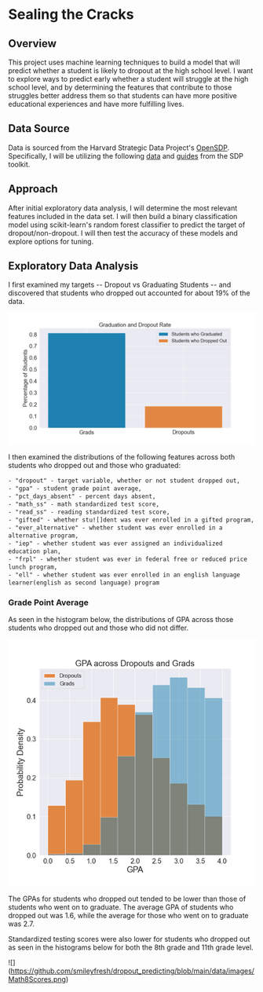 # Sealing the Cracks

## Overview

This project uses machine learning techniques to build a model that will predict whether a student is likely to dropout at the high school level. I want to explore ways to predict early whether a student will struggle at the high school level, and by determining the features that contribute to those struggles better address them so that students can have more positive educational experiences and have more fulfilling lives. 

## Data Source

Data is sourced from the Harvard Strategic Data Project's [OpenSDP](https://sdp.cepr.harvard.edu/opensdp). Specifically, I will be utilizing the following [data](https://github.com/OpenSDP/predicting_dropouts/tree/master/data) and [guides](https://hwpi.harvard.edu/files/sdp/files/sdp-toolkit-cg-data-linking-guide.pdf) from the SDP toolkit.

## Approach

After initial exploratory data analysis, I will determine the most relevant features included in the data set. I will then build a binary classification model using scikit-learn's random forest classifier to predict the target of dropout/non-dropout. I will then test the accuracy of these models and explore options for tuning.

## Exploratory Data Analysis

I first examined my targets -- Dropout vs Graduating Students --  and discovered that students who dropped out accounted for about 19% of the data.

![](https://github.com/smileyfresh/dropout_predicting/blob/main/data/images/DropoutRate.png)

I then examined the distributions of the following features across both students who dropped out and those who graduated:

    - "dropout" - target variable, whether or not student dropped out,
    - "gpa" - student grade point average,
    - "pct_days_absent" - percent days absent,
    - "math_ss" - math standardized test score,
    - "read_ss" - reading standardized test score,
    - "gifted" - whether stu![]dent was ever enrolled in a gifted program,
    - "ever_alternative" - whether student was ever enrolled in a alternative program,
    - "iep" - whether student was ever assigned an individualized education plan,
    - "frpl" - whether student was ever in federal free or reduced price lunch program,
    - "ell" - whether student was ever enrolled in an english language learner(english as second language) program
    
### Grade Point Average

As seen in the histogram below, the distributions of GPA across those students who dropped out and those who did not differ. 

![](https://github.com/smileyfresh/dropout_predicting/blob/main/data/images/GPA%20across%20Dropouts%20and%20Grads.png)

The GPAs for students who dropped out tended to be lower than those of students who went on to graduate. The average GPA of students who dropped out was 1.6, while the average for those who went on to graduate was 2.7.

Standardized testing scores were also lower for students who dropped out as seen in the histograms below for both the 8th grade and 11th grade level.

![] (https://github.com/smileyfresh/dropout_predicting/blob/main/data/images/Math8Scores.png) [](https://github.com/smileyfresh/dropout_predicting/blob/main/data/images/Read8Scores.png)
